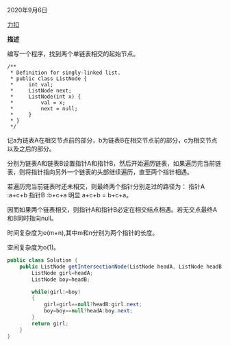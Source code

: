 2020年9月6日

[力扣](https://leetcode-cn.com/problems/intersection-of-two-linked-lists/submissions/)

**描述**

编写一个程序，找到两个单链表相交的起始节点。
```
/**
 * Definition for singly-linked list.
 * public class ListNode {
 *     int val;
 *     ListNode next;
 *     ListNode(int x) {
 *         val = x;
 *         next = null;
 *     }
 * }
 */
 ```
 
记a为链表A在相交节点前的部分，b为链表B在相交节点前的部分，c为相交节点以及之后的部分。
 
分别为链表A和链表B设置指针A和指针B，然后开始遍历链表，如果遍历完当前链表，则将指针指向另外一个链表的头部继续遍历，直至两个指针相遇。


若遍历完当前链表时还未相交，则最终两个指针分别走过的路径为：
指针A :a+c+b
指针B :b+c+a
明显 a+c+b = b+c+a。

因而如果两个链表相交，则指针A和指针B必定在相交结点相遇。若无交点最终A和B同时指向null。

时间复杂度为o(m+n),其中m和n分别为两个指针的长度。

空间复杂度为o(1)。
 
```java
public class Solution {
    public ListNode getIntersectionNode(ListNode headA, ListNode headB) {
        ListNode girl=headA;
        ListNode boy=headB;

        while(girl!=boy)
        {
            girl=girl==null?headB:girl.next;
            boy=boy==null?headA:boy.next;
        }
        return girl;
    }
}
```

